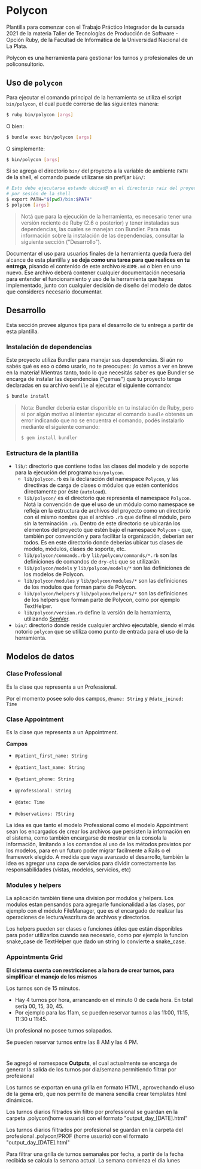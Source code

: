 # Polycon

Plantilla para comenzar con el Trabajo Práctico Integrador de la cursada 2021 de la materia Taller de Tecnologías de
Producción de Software - Opción Ruby, de la Facultad de Informática de la Universidad Nacional de La Plata.

Polycon es una herramienta para gestionar los turnos y profesionales de un policonsultorio.

## Uso de `polycon`

Para ejecutar el comando principal de la herramienta se utiliza el script `bin/polycon`, el cual puede correrse de las
siguientes manera:

```bash
$ ruby bin/polycon [args]
```

O bien:

```bash
$ bundle exec bin/polycon [args]
```

O simplemente:

```bash
$ bin/polycon [args]
```

Si se agrega el directorio `bin/` del proyecto a la variable de ambiente `PATH` de la shell, el comando puede utilizarse
sin prefijar `bin/`:

```bash
# Esto debe ejecutarse estando ubicad@ en el directorio raiz del proyecto, una única vez
# por sesión de la shell
$ export PATH="$(pwd)/bin:$PATH"
$ polycon [args]
```

> Notá que para la ejecución de la herramienta, es necesario tener una versión reciente de
> Ruby (2.6 o posterior) y tener instaladas sus dependencias, las cuales se manejan con
> Bundler. Para más información sobre la instalación de las dependencias, consultar la
> siguiente sección ("Desarrollo").

Documentar el uso para usuarios finales de la herramienta queda fuera del alcance de esta plantilla y **se deja como una
tarea para que realices en tu entrega**, pisando el contenido de este archivo `README.md` o bien en uno nuevo. Ese
archivo deberá contener cualquier documentación necesaria para entender el funcionamiento y uso de la herramienta que
hayas implementado, junto con cualquier decisión de diseño del modelo de datos que consideres necesario documentar.

## Desarrollo

Esta sección provee algunos tips para el desarrollo de tu entrega a partir de esta plantilla.

### Instalación de dependencias

Este proyecto utiliza Bundler para manejar sus dependencias. Si aún no sabés qué es eso o cómo usarlo, no te preocupes:
¡lo vamos a ver en breve en la materia! Mientras tanto, todo lo que necesitás saber es que Bundler se encarga de
instalar las dependencias ("gemas")
que tu proyecto tenga declaradas en su archivo `Gemfile` al ejecutar el siguiente comando:

```bash
$ bundle install
```

> Nota: Bundler debería estar disponible en tu instalación de Ruby, pero si por algún
> motivo al intentar ejecutar el comando `bundle` obtenés un error indicando que no se
> encuentra el comando, podés instalarlo mediante el siguiente comando:
>
> ```bash
> $ gem install bundler
> ```

### Estructura de la plantilla

* `lib/`: directorio que contiene todas las clases del modelo y de soporte para la ejecución del programa `bin/polycon`.
    * `lib/polycon.rb` es la declaración del namespace `Polycon`, y las directivas de carga de clases o módulos que
      estén contenidos directamente por éste (`autoload`).
    * `lib/polycon/` es el directorio que representa el namespace `Polycon`. Notá la convención de que el uso de un
      módulo como namespace se refleja en la estructura de archivos del proyecto como un directorio con el mismo nombre
      que el archivo `.rb` que define el módulo, pero sin la terminación `.rb`. Dentro de este directorio se ubicarán
      los elementos del proyecto que estén bajo el namespace `Polycon` - que, también por convención y para facilitar la
      organización, deberían ser todos. Es en este directorio donde deberías ubicar tus clases de modelo, módulos,
      clases de soporte, etc.
    * `lib/polycon/commands.rb` y `lib/polycon/commands/*.rb` son las definiciones de comandos de `dry-cli` que se
      utilizarán.
    * `lib/polycon/models` y `lib/polycon/models/*` son las definiciones de los modelos de Polycon.
    * `lib/polycon/modules` y `lib/polycon/modules/*` son las definiciones de los modulos que forman parte de Polycon.
    * `lib/polycon/helpers` y `lib/polycon/helpers/*` son las definiciones de los helpers que forman parte de Polycon,
      como por ejemplo TextHelper.
    * `lib/polycon/version.rb` define la versión de la herramienta, utilizando [SemVer](https://semver.org/lang/es/).
* `bin/`: directorio donde reside cualquier archivo ejecutable, siendo el más notorio `polycon`
  que se utiliza como punto de entrada para el uso de la herramienta.

## Modelos de datos

### Clase Professional

Es la clase que representa a un Professional.

Por el momento posee solo dos campos,
`@name: String` y `@date_joined: Time`

### Clase Appointment

Es la clase que representa a un Appointment.

**Campos**

- `@patient_first_name: String`

- `@patient_last_name: String`

- `@patient_phone: String`

- `@professional: String`

- `@date: Time`

- `@observations: ?String`

La idea es que tanto el modelo Professional como el modelo Appointment sean los encargados de crear los archivos que
persisten la información en el sistema, como también encargarse de mostrar en la consola la información, limitando a los
comandos al uso de los métodos provistos por los modelos, para en un futuro poder migrar facilmente a Rails o el
framework elegido. A medida que vaya avanzado el desarrollo, también la idea es agregar una capa de servicios para
dividir correctamente las responsabilidades (vistas, modelos, servicios, etc)

### Modules y helpers

La aplicación también tiene una division por modulos y helpers. Los modulos estan pensandos para agregarle funcionalidad
a las clases, por ejemplo con el módulo FileManager, que es el encargado de realizar las operaciones de
lectura/escritura de archivos y directorios.

Los helpers pueden ser clases o funciones útiles que están disponibles para poder utilizarlos cuando sea necesario, como
por ejemplo la funcion snake_case de TextHelper que dado un string lo convierte a snake_case.

### Appointments Grid

**El sistema cuenta con restricciones a la hora de crear turnos, para simplificar el manejo de los mismos**

Los turnos son de 15 minutos.

- Hay 4 turnos por hora, arrancando en el minuto 0 de cada hora. En total sería 00, 15, 30, 45.
- Por ejemplo para las 11am, se pueden reservar turnos a las 11:00, 11:15, 11:30 u 11:45.

Un profesional no posee turnos solapados.

Se pueden reservar turnos entre las 8 AM y las 4 PM.

#

Se agregó el namespace **Outputs**, el cual actualmente se encarga de generar la salida de los turnos por dia/semana
permitiendo filtrar por profesional

Los turnos se exportan en una grilla en formato HTML, aprovechando el uso de la gema erb, que nos permite de manera
sencilla crear templates html dinámicos.

Los turnos diarios filtrados sin filtro por professional se guardan en la carpeta .polycon(home usuario) con el
formato "output_day_[DATE].html"

Los turnos diarios filtrados por profesional se guardan en la carpeta del profesional .polycon/PROF (home usuario) con
el formato "output_day_[DATE].html"

Para filtrar una grilla de turnos semanales por fecha, a partir de la fecha recibida se calcula la semana actual. La
semana comienza el dia lunes

